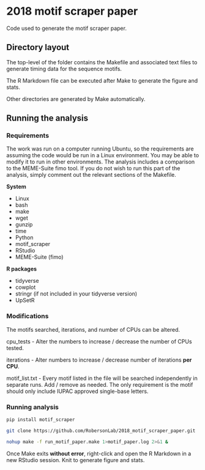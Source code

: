 # 2018 motif scraper paper
Code used to generate the motif scraper paper.

## Directory layout
The top-level of the folder contains the Makefile and associated text files to generate timing data for the sequence motifs.

The R Markdown file can be executed after Make to generate the figure and stats.

Other directories are generated by Make automatically.

## Running the analysis

### Requirements
The work was run on a computer running Ubuntu, so the requirements are assuming the code would be run in a Linux environment. You may be able to modify it to run in other environments. The analysis includes a comparison to the MEME-Suite fimo tool. If you do not wish to run this part of the analysis, simply comment out the relevant sections of the Makefile.

**System**

* Linux
* bash
* make
* wget
* gunzip
* time
* Python
* motif_scraper
* RStudio
* MEME-Suite (fimo)

**R packages**

* tidyverse
* cowplot
* stringr (if not included in your tidyverse version)
* UpSetR

### Modifications
The motifs searched, iterations, and number of CPUs can be altered.

cpu_tests - Alter the numbers to increase / decrease the number of CPUs tested.

iterations - Alter numbers to increase / decrease number of iterations **per CPU**.

motif_list.txt - Every motif listed in the file will be searched independently in separate runs. Add / remove as needed. The only requirement is the motif should only include IUPAC approved single-base letters.

### Running analysis

```bash
pip install motif_scraper
```

```bash
git clone https://github.com/RobersonLab/2018_motif_scraper_paper.git
```

```bash
nohup make -f run_motif_paper.make 1>motif_paper.log 2>&1 &
```

Once Make exits **without error**, right-click and open the R Markdown in a new RStudio session. Knit to generate figure and stats.
